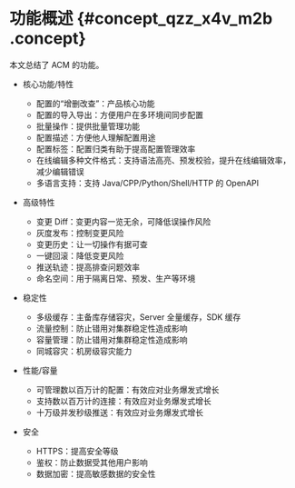 # 功能概述 {#concept_qzz_x4v_m2b .concept}

本文总结了 ACM 的功能。

-   核心功能/特性

    -   配置的“增删改查”：产品核心功能
    -   配置的导入导出：方便用户在多环境间同步配置
    -   批量操作：提供批量管理功能
    -   配置描述：方便他人理解配置用途
    -   配置标签：配置归类有助于提高配置管理效率
    -   在线编辑多种文件格式：支持语法高亮、预发校验，提升在线编辑效率，减少编辑错误
    -   多语言支持：支持 Java/CPP/Python/Shell/HTTP 的 OpenAPI
-   高级特性

    -   变更 Diff：变更内容一览无余，可降低误操作风险
    -   灰度发布：控制变更风险
    -   变更历史：让一切操作有据可查
    -   一键回滚：降低变更风险
    -   推送轨迹：提高排查问题效率
    -   命名空间：用于隔离日常、预发、生产等环境
-   稳定性

    -   多级缓存：主备库存储容灾，Server 全量缓存，SDK 缓存
    -   流量控制：防止错用对集群稳定性造成影响
    -   容量管理：防止错用对集群稳定性造成影响
    -   同城容灾：机房级容灾能力
-   性能/容量

    -   可管理数以百万计的配置：有效应对业务爆发式增长
    -   支持数以百万计的连接：有效应对业务爆发式增长
    -   十万级并发秒级推送：有效应对业务爆发式增长
-   安全

    -   HTTPS：提高安全等级
    -   鉴权：防止数据受其他用户影响
    -   数据加密：提高敏感数据的安全性

